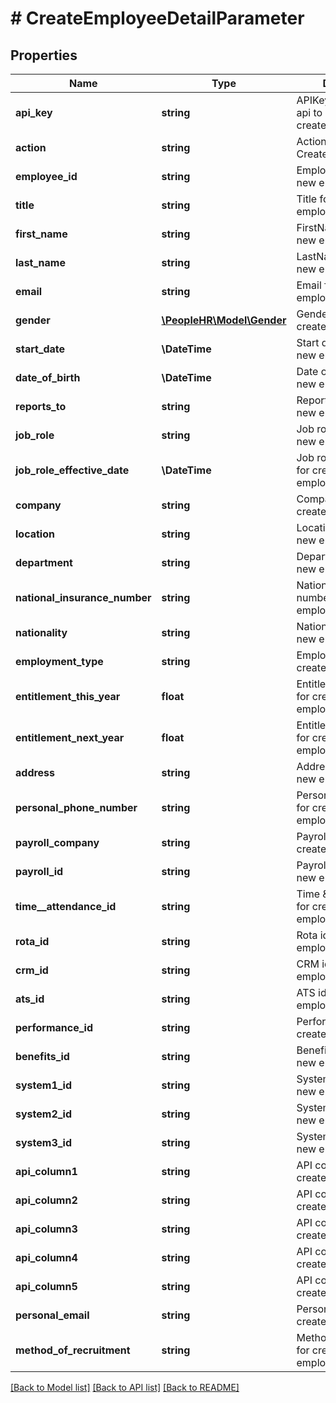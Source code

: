 # # CreateEmployeeDetailParameter

## Properties

Name | Type | Description | Notes
------------ | ------------- | ------------- | -------------
**api_key** | **string** | APIKey for employee api to createNewEmployee |
**action** | **string** | Action name &#x3D; CreateNewEmployee |
**employee_id** | **string** | Employee id for create new employee |
**title** | **string** | Title for create new employee | [optional]
**first_name** | **string** | FirstName for create new employee |
**last_name** | **string** | LastName for create new employee |
**email** | **string** | Email for create new employee | [optional]
**gender** | [**\PeopleHR\Model\Gender**](Gender.md) | Gender value for create new employee | [optional]
**start_date** | **\DateTime** | Start date for create new employee |
**date_of_birth** | **\DateTime** | Date of birth for create new employee | [optional]
**reports_to** | **string** | Reports To for create new employee | [optional]
**job_role** | **string** | Job role for create new employee |
**job_role_effective_date** | **\DateTime** | Job role effective date for create new employee |
**company** | **string** | Company name for create new employee | [optional]
**location** | **string** | Location for create new employee |
**department** | **string** | Department for create new employee |
**national_insurance_number** | **string** | National insurance number for create new employee | [optional]
**nationality** | **string** | Nationality for create new employee | [optional]
**employment_type** | **string** | Employment type for create new employee | [optional]
**entitlement_this_year** | **float** | Entitlement This Year for create new employee | [optional]
**entitlement_next_year** | **float** | Entitlement Next Year for create new employee | [optional]
**address** | **string** | Address for create new employee | [optional]
**personal_phone_number** | **string** | PersonalPhoneNumber for create new employee | [optional]
**payroll_company** | **string** | Payroll company for create new employee | [optional]
**payroll_id** | **string** | Payroll id for create new employee | [optional]
**time__attendance_id** | **string** | Time &amp; attendance id for create new employee | [optional]
**rota_id** | **string** | Rota id for create new employee | [optional]
**crm_id** | **string** | CRM id for create new employee | [optional]
**ats_id** | **string** | ATS id for create new employee | [optional]
**performance_id** | **string** | Performance id for create new employee | [optional]
**benefits_id** | **string** | Benefits id for create new employee | [optional]
**system1_id** | **string** | System1 id for create new employee | [optional]
**system2_id** | **string** | System2 id for create new employee | [optional]
**system3_id** | **string** | System3 id for create new employee | [optional]
**api_column1** | **string** | API column 1 for create new employee | [optional]
**api_column2** | **string** | API column 2 for create new employee | [optional]
**api_column3** | **string** | API column 3 for create new employee | [optional]
**api_column4** | **string** | API column 4 for create new employee | [optional]
**api_column5** | **string** | API column 5 for create new employee | [optional]
**personal_email** | **string** | Personal email for create new employee | [optional]
**method_of_recruitment** | **string** | Method of recruitment for create new employee | [optional]

[[Back to Model list]](../../README.md#models) [[Back to API list]](../../README.md#endpoints) [[Back to README]](../../README.md)

